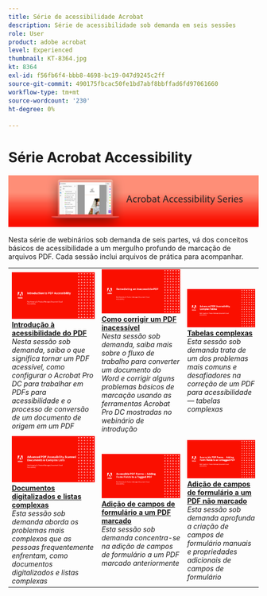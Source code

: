 ```yaml
---
title: Série de acessibilidade Acrobat
description: Série de acessibilidade sob demanda em seis sessões
role: User
product: adobe acrobat
level: Experienced
thumbnail: KT-8364.jpg
kt: 8364
exl-id: f56fb6f4-bbb8-4698-bc19-047d9245c2ff
source-git-commit: 490175fbcac50fe1bd7abf8bbffad6fd97061660
workflow-type: tm+mt
source-wordcount: '230'
ht-degree: 0%

---
```


# Série Acrobat Accessibility

![Imagem da série Acrobat Accessibility](../assets/Hero_Accessibility.png)

Nesta série de webinários sob demanda de seis partes, vá dos conceitos básicos de acessibilidade a um mergulho profundo de marcação de arquivos PDF. Cada sessão inclui arquivos de prática para acompanhar.

<table style="table-layout:fixed">
<tr>
  <td>
    <a href="accessibilitysession1.md">
      <img alt="Introdução à acessibilidade do PDF" src="../assets/Accessibilitysession1_1280.png" />
    </a>
    <div>
    <a href="accessibilitysession1.md"><strong>Introdução à acessibilidade do PDF</strong></a>
    </div>
    <em>Nesta sessão sob demanda, saiba o que significa tornar um PDF acessível, como configurar o Acrobat Pro DC para trabalhar em PDFs para acessibilidade e o processo de conversão de um documento de origem em um PDF</em>
    <br>
  </td>
  <td>
    <a href="accessibilitysession2.md">
      <img alt="Como corrigir um PDF inacessível" src="../assets/Accessibilitysession2_1280.png" />
    </a>
    <div>
    <a href="accessibilitysession2.md"><strong>Como corrigir um PDF inacessível</strong></a>
    </div>
    <em>Nesta sessão sob demanda, saiba mais sobre o fluxo de trabalho para converter um documento do Word e corrigir alguns problemas básicos de marcação usando as ferramentas Acrobat Pro DC mostradas no webinário de introdução</em>
    <br>
  </td>  
  <td>
    <a href="accessibilitysession3.md">
      <img alt="Tabelas complexas" src="../assets/Accessibilitysession3_1280.png" />
    </a>
    <div>
    <a href="accessibilitysession3.md"><strong>Tabelas complexas</strong></a>
    </div>
    <em>Esta sessão sob demanda trata de um dos problemas mais comuns e desafiadores na correção de um PDF para acessibilidade — tabelas complexas</em>
    <br>
  </td>
</tr>
<tr>
  <td>
    <a href="accessibilitysession4.md">
      <img alt="Documentos digitalizados e listas complexas" src="../assets/Accessibilitysession4_1280.png" />
    </a>
    <div>
    <a href="accessibilitysession4.md"><strong>Documentos digitalizados e listas complexas</strong></a>
    </div>
    <em>Esta sessão sob demanda aborda os problemas mais complexos que as pessoas frequentemente enfrentam, como documentos digitalizados e listas complexas</em>
    <br>
  </td>
  <td>
    <a href="accessibilitysession5.md">
      <img alt="Adição de campos de formulário a um PDF marcado" src="../assets/Accessibilitysession5_1280.png" />
    </a>
    <div>
    <a href="accessibilitysession5.md"><strong>Adição de campos de formulário a um PDF marcado</strong></a>
    </div>
    <em>Esta sessão sob demanda concentra-se na adição de campos de formulário a um PDF marcado anteriormente</em>
    <br>
  </td>  
  <td>
    <a href="accessibilitysession6.md">
      <img alt="Adição de campos de formulário a um PDF não marcado" src="../assets/Accessibilitysession6_1280.png" />
    </a>
    <div>
    <a href="accessibilitysession6.md"><strong>Adição de campos de formulário a um PDF não marcado</strong></a>
    </div>
    <em>Esta sessão sob demanda aprofunda a criação de campos de formulário manuais e propriedades adicionais de campos de formulário</em>
    <br>
  </td> 
</tr>
</table>
